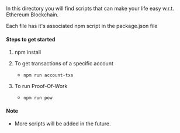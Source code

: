 In this directory you will find scripts that can make your life easy w.r.t. Ethereum Blockchain.

Each file has it's associated npm script in the package.json file

#### Steps to get started

1. npm install

2. To get transactions of a specific account 
    
    - `npm run account-txs`

3. To run Proof-Of-Work

    - `npm run pow`


#### Note

- More scripts will be added in the future.